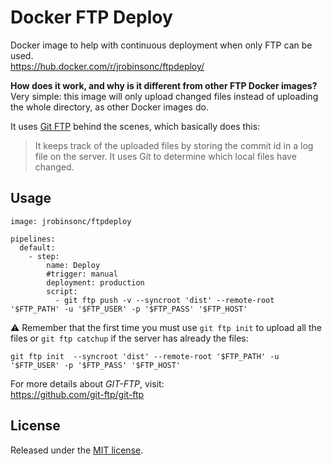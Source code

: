 # Docker FTP Deploy

Docker image to help with continuous deployment when only FTP can be used.  
<https://hub.docker.com/r/jrobinsonc/ftpdeploy/>

**How does it work, and why is it different from other FTP Docker images?**  
Very simple: this image will only upload changed files instead of uploading the whole directory, as other Docker images do.

It uses [Git FTP](https://github.com/git-ftp/git-ftp) behind the scenes, which basically does this:  
> It keeps track of the uploaded files by storing the commit id in a log file on the server. It uses Git to determine which local files have changed.

## Usage

```shell
image: jrobinsonc/ftpdeploy

pipelines:
  default:
    - step:
        name: Deploy
        #trigger: manual
        deployment: production
        script: 
          - git ftp push -v --syncroot 'dist' --remote-root '$FTP_PATH' -u '$FTP_USER' -p '$FTP_PASS' '$FTP_HOST'
```

⚠️ Remember that the first time you must use `git ftp init` to upload all the files or `git ftp catchup` if the server has already the files:
    
```shell
git ftp init  --syncroot 'dist' --remote-root '$FTP_PATH' -u '$FTP_USER' -p '$FTP_PASS' '$FTP_HOST'
```

For more details about *GIT-FTP*, visit:  
<https://github.com/git-ftp/git-ftp>

## License

Released under the [MIT license](https://raw.githubusercontent.com/jrobinsonc/docker-ftpdeploy/master/LICENSE).
